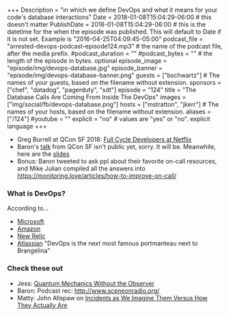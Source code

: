 +++
Description = "in which we define DevOps and what it means for your code's database interactions"
Date = 2018-01-08T15:04:29-06:00 # this doesn't matter
PublishDate = 2018-01-08T15:04:29-06:00 # this is the datetime for the when the episode was published. This will default to Date if it is not set. Example is "2016-04-25T04:09:45-05:00"
podcast_file = "arrested-devops-podcast-episode124.mp3" # the name of the podcast file, after the media prefix.
#podcast_duration = ""
#podcast_bytes = "" # the length of the episode in bytes. optional
episode_image = "episode/img/devops-database.jpg" 
episode_banner = "episode/img/devops-database-banner.png"
guests = ["bschwartz"] # The names of your guests, based on the filename without extension.
sponsors = ["chef", "datadog", "pagerduty", "sdt"]
episode = "124"
title = "The Database Calls Are Coming From Inside The DevOps"
images = ["img/social/fb/devops-database.png"] 
hosts = ["mstratton", "jkerr"] # The names of your hosts, based on the filename without extension.
aliases = ["/124"]
#youtube = ""
explicit = "no" # values are "yes" or "no". explicit language
+++

<!-- show notes -->

* Greg Burrell at QCon SF 2018: [Full Cycle Developers at Netflix](https://www.infoq.com/presentations/netflix-devops)
* Baron's [talk](https://qconsf.com/sf2018/presentation/devops-database) from QCon SF isn't public yet, sorry. It will be. Meanwhile, here are the [slides](https://www.xaprb.com/slides/qconsf-2018-devops-for-the-database/)
* Bonus: Baron tweeted to ask ppl about their favorite on-call resources, and Mike Julian compiled all the answers into https://monitoring.love/articles/how-to-improve-on-call/

### What is DevOps? 

According to...

* [Microsoft](https://azure.microsoft.com/en-us/overview/what-is-devops/)
* [Amazon](https://aws.amazon.com/devops/what-is-devops/)
* [New Relic](https://newrelic.com/devops/what-is-devops#Chapter1WhatIsDevOps)
* [Atlassian](https://www.atlassian.com/devops) "DevOps is the next most famous portmanteau next to Brangelina"

### Check these out

* Jess: [Quantum Mechanics Without the Observer](http://citeseerx.ist.psu.edu/viewdoc/download?doi=10.1.1.473.23&rep=rep1&type=pdf)
* Baron: Podcast rec: http://www.sceneonradio.org/
* Matty: John Allspaw on [Incidents as We Imagine Them Versus How They Actually Are](https://community.pagerduty.com/t/incidents-as-we-imagine-them-versus-how-they-actually-are-with-john-allspaw/2708)

